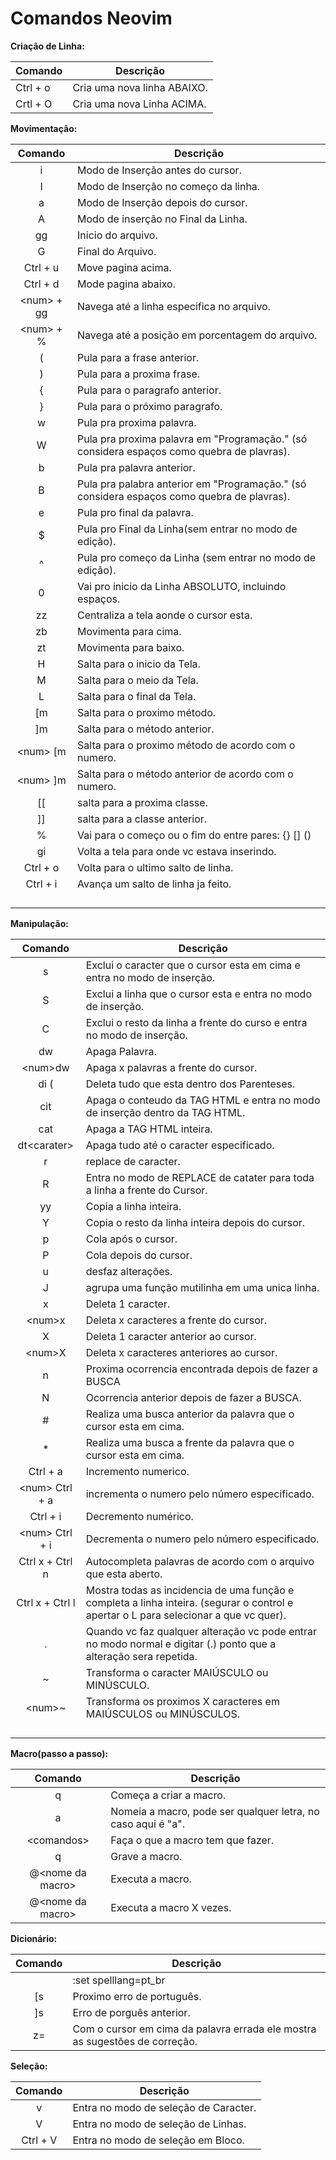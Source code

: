 # Comandos Neovim



**Criação de Linha:**

| Comando  | Descrição                   |
| -------- | --------------------------- |
| Ctrl + o | Cria uma nova linha ABAIXO. |
| Crtl + O | Cria uma nova Linha ACIMA.  |

**Movimentação:**

| Comando      | Descrição                                                                                  |
|:------------:| ------------------------------------------------------------------------------------------ |
| i            | Modo de Inserção antes do cursor.                                                          |
| I            | Modo de Inserção no começo da linha.                                                       |
| a            | Modo de Inserção depois do cursor.                                                         |
| A            | Modo de inserção no Final da Linha.                                                        |
| gg           | Inicio do arquivo.                                                                         |
| G            | Final do Arquivo.                                                                          |
| Ctrl + u     | Move pagina acima.                                                                         |
| Ctrl + d     | Mode pagina abaixo.                                                                        |
| \<num\> + gg | Navega até a linha especifica no arquivo.                                                  |
| \<num\> + %  | Navega até a posição em porcentagem do arquivo.                                            |
| (            | Pula para a frase anterior.                                                                |
| )            | Pula para a proxima frase.                                                                 |
| {            | Pula para o paragrafo anterior.                                                            |
| }            | Pula para o próximo paragrafo.                                                             |
| w            | Pula pra proxima palavra.                                                                  |
| W            | Pula pra proxima palavra em "Programação." (só considera espaços como quebra de plavras).  |
| b            | Pula pra palavra anterior.                                                                 |
| B            | Pula pra palabra anterior em "Programação." (só considera espaços como quebra de plavras). |
| e            | Pula pro final da palavra.                                                                 |
| \$           | Pula pro Final da Linha(sem entrar no modo de edição).                                     |
| ^            | Pula pro começo da Linha (sem entrar no modo de edição).                                   |
| 0            | Vai pro inicio da Linha ABSOLUTO, incluindo espaços.                                       |
| zz           | Centraliza a tela aonde o cursor esta.                                                     |
| zb           | Movimenta para cima.                                                                       |
| zt           | Movimenta para baixo.                                                                      |
| H            | Salta para o inicio da Tela.                                                               |
| M            | Salta para o meio da Tela.                                                                 |
| L            | Salta para o final da Tela.                                                                |
| [m           | Salta para o proximo método.                                                               |
| ]m           | Salta para o método anterior.                                                              |
| \<num\> [m   | Salta para o proximo método de acordo com o numero.                                        |
| \<num\> ]m   | Salta para o método anterior de acordo com o numero.                                       |
| [[           | salta para a proxima classe.                                                               |
| ]]           | salta para a classe anterior.                                                              |
| %            | Vai para o começo ou o fim do entre pares: {} [] ()                                        |
| gi           | Volta a tela para onde vc estava inserindo.                                                |
| Ctrl + o     | Volta para o ultimo salto de linha.                                                        |
| Ctrl + i     | Avança um salto de linha ja feito.                                                         |
|              |                                                                                            |
|              |                                                                                            |
|              |                                                                                            |
|              |                                                                                            |

**Manipulação:**

| Comando          | Descrição                                                                                                                             |
|:----------------:| ------------------------------------------------------------------------------------------------------------------------------------- |
| s                | Exclui o caracter que o cursor esta em cima e entra no modo de inserção.                                                              |
| S                | Exclui a linha que o cursor esta e entra no modo de inserção.                                                                         |
| C                | Exclui o resto da linha a frente do curso e entra no modo de inserção.                                                                |
| dw               | Apaga Palavra.                                                                                                                        |
| \<num\>dw        | Apaga x palavras a frente do cursor.                                                                                                  |
| di (             | Deleta tudo que esta dentro dos Parenteses.                                                                                           |
| cit              | Apaga o conteudo da TAG HTML e entra no modo de inserção dentro da TAG HTML.                                                          |
| cat              | Apaga a TAG HTML inteira.                                                                                                             |
| dt\<carater\>    | Apaga tudo até o caracter especificado.                                                                                               |
| r                | replace de caracter.                                                                                                                  |
| R                | Entra no modo de REPLACE de catater para toda a linha a frente do Cursor.                                                             |
| yy               | Copia a linha inteira.                                                                                                                |
| Y                | Copia o resto da linha inteira depois do cursor.                                                                                      |
| p                | Cola após o cursor.                                                                                                                   |
| P                | Cola depois do cursor.                                                                                                                |
| u                | desfaz alterações.                                                                                                                    |
| J                | agrupa uma função mutilinha em uma unica linha.                                                                                       |
| x                | Deleta 1 caracter.                                                                                                                    |
| \<num\>x         | Deleta x caracteres a frente do cursor.                                                                                               |
| X                | Deleta 1 caracter anterior ao cursor.                                                                                                 |
| \<num\>X         | Deleta x caracteres anteriores ao cursor.                                                                                             |
| n                | Proxima ocorrencia encontrada depois de fazer a BUSCA                                                                                 |
| N                | Ocorrencia anterior depois de fazer a BUSCA.                                                                                          |
| \#               | Realiza uma busca anterior da palavra que o cursor esta em cima.                                                                      |
| \*               | Realiza uma busca a frente da palavra que o cursor esta em cima.                                                                      |
| Ctrl + a         | Incremento numerico.                                                                                                                  |
| \<num\> Ctrl + a | incrementa o numero pelo número especificado.                                                                                         |
| Ctrl + i         | Decremento numérico.                                                                                                                  |
| \<num\> Ctrl + i | Decrementa o numero pelo número especificado.                                                                                         |
| Ctrl x + Ctrl n  | Autocompleta palavras de acordo com o arquivo que esta aberto.                                                                        |
| Ctrl x + Ctrl l  | Mostra todas as incidencia de uma função e completa a linha inteira. (segurar o control e apertar o L para selecionar a que vc quer). |
| .                | Quando vc faz qualquer alteração vc pode entrar no modo normal e digitar (.) ponto que a alteração sera repetida.                     |
| ~                | Transforma o caracter MAIÚSCULO ou MINÚSCULO.                                                                                         |
| \<num\>~         | Transforma os proximos X caracteres em MAIÚSCULOS ou MINÚSCULOS.                                                                      |
|                  |                                                                                                                                       |
|                  |                                                                                                                                       |
|                  |                                                                                                                                       |
|                  |                                                                                                                                       |

**Macro(passo a passo):**

| Comando                 | Descrição                                                    |
|:-----------------------:| ------------------------------------------------------------ |
| q                       | Começa a criar a macro.                                      |
| a                       | Nomeia a macro, pode ser qualquer letra, no caso aqui é "a". |
| \<comandos\>            | Faça o que a macro tem que fazer.                            |
| q                       | Grave a macro.                                               |
| @\<nome da macro\>      | Executa a macro.                                             |
| <num>@\<nome da macro\> | Executa a macro X vezes.                                     |

**Dicionário:**

| Comando | Descrição                                                                   |
|:-------:| --------------------------------------------------------------------------- |
|         | :set spelllang=pt_br                                                        |
| [s      | Proximo erro de português.                                                  |
| ]s      | Erro de porguês anterior.                                                   |
| z=      | Com o cursor em cima da palavra errada ele mostra as sugestões de correção. |

**Seleção:**

| Comando  | Descrição                             |
|:--------:| ------------------------------------- |
| v        | Entra no modo de seleção de Caracter. |
| V        | Entra no modo de seleção de Linhas.   |
| Ctrl + V | Entra no modo de seleção em Bloco.    |


